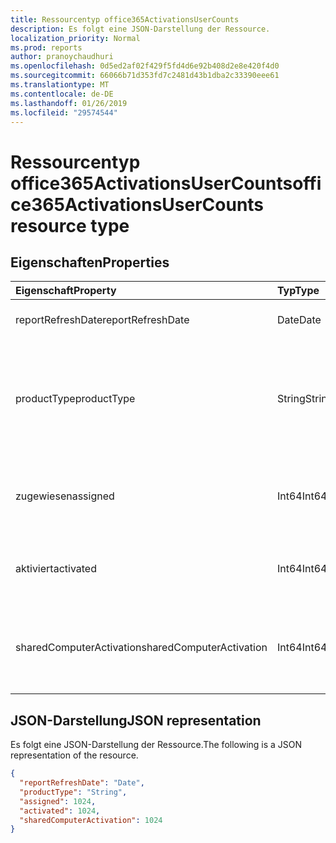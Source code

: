 ```yaml
---
title: Ressourcentyp office365ActivationsUserCounts
description: Es folgt eine JSON-Darstellung der Ressource.
localization_priority: Normal
ms.prod: reports
author: pranoychaudhuri
ms.openlocfilehash: 0d5ed2af02f429f5fd4d6e92b408d2e8e420f4d0
ms.sourcegitcommit: 66066b71d353fd7c2481d43b1dba2c33390eee61
ms.translationtype: MT
ms.contentlocale: de-DE
ms.lasthandoff: 01/26/2019
ms.locfileid: "29574544"
---
```

# <a name="office365activationsusercounts-resource-type"></a><span data-ttu-id="c09f7-103">Ressourcentyp office365ActivationsUserCounts</span><span class="sxs-lookup"><span data-stu-id="c09f7-103">office365ActivationsUserCounts resource type</span></span>

## <a name="properties"></a><span data-ttu-id="c09f7-104">Eigenschaften</span><span class="sxs-lookup"><span data-stu-id="c09f7-104">Properties</span></span>

| <span data-ttu-id="c09f7-105">Eigenschaft</span><span class="sxs-lookup"><span data-stu-id="c09f7-105">Property</span></span>                 | <span data-ttu-id="c09f7-106">Typ</span><span class="sxs-lookup"><span data-stu-id="c09f7-106">Type</span></span>   | <span data-ttu-id="c09f7-107">Beschreibung</span><span class="sxs-lookup"><span data-stu-id="c09f7-107">Description</span></span>                              |
| :----------------------- | :----- | ---------------------------------------- |
| <span data-ttu-id="c09f7-108">reportRefreshDate</span><span class="sxs-lookup"><span data-stu-id="c09f7-108">reportRefreshDate</span></span>        | <span data-ttu-id="c09f7-109">Date</span><span class="sxs-lookup"><span data-stu-id="c09f7-109">Date</span></span>   | <span data-ttu-id="c09f7-110">Das aktuelle Datum des Inhalts.</span><span class="sxs-lookup"><span data-stu-id="c09f7-110">The latest date of the content.</span></span>          |
| <span data-ttu-id="c09f7-111">productType</span><span class="sxs-lookup"><span data-stu-id="c09f7-111">productType</span></span>              | <span data-ttu-id="c09f7-112">String</span><span class="sxs-lookup"><span data-stu-id="c09f7-112">String</span></span> | <span data-ttu-id="c09f7-113">Der Produkttyp wie "Office 365 ProPlus", "Project-Client" oder "Visio Pro für Office 365".</span><span class="sxs-lookup"><span data-stu-id="c09f7-113">The product type such as "Office 365 ProPlus", "Project Client", or "Visio Pro for Office 365".</span></span> |
| <span data-ttu-id="c09f7-114">zugewiesen</span><span class="sxs-lookup"><span data-stu-id="c09f7-114">assigned</span></span>                 | <span data-ttu-id="c09f7-115">Int64</span><span class="sxs-lookup"><span data-stu-id="c09f7-115">Int64</span></span>  | <span data-ttu-id="c09f7-116">Die Anzahl der Benutzer ist für die Produktlizenz zugewiesen worden.</span><span class="sxs-lookup"><span data-stu-id="c09f7-116">The number of users have been assigned for the product license.</span></span> |
| <span data-ttu-id="c09f7-117">aktiviert</span><span class="sxs-lookup"><span data-stu-id="c09f7-117">activated</span></span>                | <span data-ttu-id="c09f7-118">Int64</span><span class="sxs-lookup"><span data-stu-id="c09f7-118">Int64</span></span>  | <span data-ttu-id="c09f7-119">Die Anzahl der Benutzer, die das Produkt aktiviert haben.</span><span class="sxs-lookup"><span data-stu-id="c09f7-119">The number of users who have activated the product.</span></span> |
| <span data-ttu-id="c09f7-120">sharedComputerActivation</span><span class="sxs-lookup"><span data-stu-id="c09f7-120">sharedComputerActivation</span></span> | <span data-ttu-id="c09f7-121">Int64</span><span class="sxs-lookup"><span data-stu-id="c09f7-121">Int64</span></span>  | <span data-ttu-id="c09f7-122">Die Anzahl der Benutzer, die das Produkt auf einem freigegebenen Computer verwendet haben.</span><span class="sxs-lookup"><span data-stu-id="c09f7-122">The number of users who have used the product on a shared computer.</span></span> |

## <a name="json-representation"></a><span data-ttu-id="c09f7-123">JSON-Darstellung</span><span class="sxs-lookup"><span data-stu-id="c09f7-123">JSON representation</span></span>

<span data-ttu-id="c09f7-124">Es folgt eine JSON-Darstellung der Ressource.</span><span class="sxs-lookup"><span data-stu-id="c09f7-124">The following is a JSON representation of the resource.</span></span>

<!-- {
  "blockType": "resource",
  "@odata.type": "microsoft.graph.office365ActivationsUserCounts"
} -->

```json
{
  "reportRefreshDate": "Date", 
  "productType": "String", 
  "assigned": 1024, 
  "activated": 1024,
  "sharedComputerActivation": 1024
}
```
